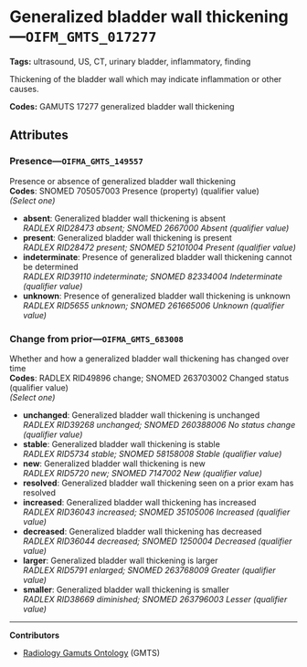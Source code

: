 # Generalized bladder wall thickening—`OIFM_GMTS_017277`

**Tags:** ultrasound, US, CT, urinary bladder, inflammatory, finding

Thickening of the bladder wall which may indicate inflammation or other causes.

**Codes:** GAMUTS 17277 generalized bladder wall thickening

## Attributes

### Presence—`OIFMA_GMTS_149557`

Presence or absence of generalized bladder wall thickening  
**Codes**: SNOMED 705057003 Presence (property) (qualifier value)  
*(Select one)*

- **absent**: Generalized bladder wall thickening is absent  
_RADLEX RID28473 absent; SNOMED 2667000 Absent (qualifier value)_
- **present**: Generalized bladder wall thickening is present  
_RADLEX RID28472 present; SNOMED 52101004 Present (qualifier value)_
- **indeterminate**: Presence of generalized bladder wall thickening cannot be determined  
_RADLEX RID39110 indeterminate; SNOMED 82334004 Indeterminate (qualifier value)_
- **unknown**: Presence of generalized bladder wall thickening is unknown  
_RADLEX RID5655 unknown; SNOMED 261665006 Unknown (qualifier value)_

### Change from prior—`OIFMA_GMTS_683008`

Whether and how a generalized bladder wall thickening has changed over time  
**Codes**: RADLEX RID49896 change; SNOMED 263703002 Changed status (qualifier value)  
*(Select one)*

- **unchanged**: Generalized bladder wall thickening is unchanged  
_RADLEX RID39268 unchanged; SNOMED 260388006 No status change (qualifier value)_
- **stable**: Generalized bladder wall thickening is stable  
_RADLEX RID5734 stable; SNOMED 58158008 Stable (qualifier value)_
- **new**: Generalized bladder wall thickening is new  
_RADLEX RID5720 new; SNOMED 7147002 New (qualifier value)_
- **resolved**: Generalized bladder wall thickening seen on a prior exam has resolved  
- **increased**: Generalized bladder wall thickening has increased  
_RADLEX RID36043 increased; SNOMED 35105006 Increased (qualifier value)_
- **decreased**: Generalized bladder wall thickening has decreased  
_RADLEX RID36044 decreased; SNOMED 1250004 Decreased (qualifier value)_
- **larger**: Generalized bladder wall thickening is larger  
_RADLEX RID5791 enlarged; SNOMED 263768009 Greater (qualifier value)_
- **smaller**: Generalized bladder wall thickening is smaller  
_RADLEX RID38669 diminished; SNOMED 263796003 Lesser (qualifier value)_

---

**Contributors**

- [Radiology Gamuts Ontology](https://gamuts.net/) (GMTS)